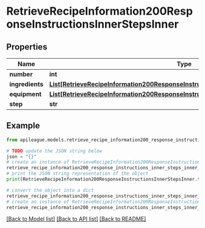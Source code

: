 # RetrieveRecipeInformation200ResponseInstructionsInnerStepsInner


## Properties

Name | Type | Description | Notes
------------ | ------------- | ------------- | -------------
**number** | **int** |  | [optional] 
**ingredients** | [**List[RetrieveRecipeInformation200ResponseInstructionsInnerStepsInnerIngredientsInner]**](RetrieveRecipeInformation200ResponseInstructionsInnerStepsInnerIngredientsInner.md) |  | [optional] 
**equipment** | [**List[RetrieveRecipeInformation200ResponseInstructionsInnerStepsInnerIngredientsInner]**](RetrieveRecipeInformation200ResponseInstructionsInnerStepsInnerIngredientsInner.md) |  | [optional] 
**step** | **str** |  | [optional] 

## Example

```python
from apileague.models.retrieve_recipe_information200_response_instructions_inner_steps_inner import RetrieveRecipeInformation200ResponseInstructionsInnerStepsInner

# TODO update the JSON string below
json = "{}"
# create an instance of RetrieveRecipeInformation200ResponseInstructionsInnerStepsInner from a JSON string
retrieve_recipe_information200_response_instructions_inner_steps_inner_instance = RetrieveRecipeInformation200ResponseInstructionsInnerStepsInner.from_json(json)
# print the JSON string representation of the object
print(RetrieveRecipeInformation200ResponseInstructionsInnerStepsInner.to_json())

# convert the object into a dict
retrieve_recipe_information200_response_instructions_inner_steps_inner_dict = retrieve_recipe_information200_response_instructions_inner_steps_inner_instance.to_dict()
# create an instance of RetrieveRecipeInformation200ResponseInstructionsInnerStepsInner from a dict
retrieve_recipe_information200_response_instructions_inner_steps_inner_from_dict = RetrieveRecipeInformation200ResponseInstructionsInnerStepsInner.from_dict(retrieve_recipe_information200_response_instructions_inner_steps_inner_dict)
```
[[Back to Model list]](../README.md#documentation-for-models) [[Back to API list]](../README.md#documentation-for-api-endpoints) [[Back to README]](../README.md)



